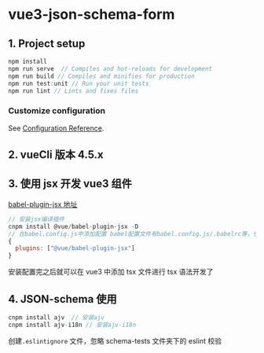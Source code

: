 # vue3-json-schema-form

## 1. Project setup

```js
npm install
npm run serve  // Compiles and hot-reloads for development
npm run build // Compiles and minifies for production
npm run test:unit // Run your unit tests
npm run lint // Lints and fixes files
```

### Customize configuration

See [Configuration Reference](https://cli.vuejs.org/config/).

## 2. vueCli 版本 4.5.x

## 3. 使用 jsx 开发 vue3 组件

[babel-plugin-jsx 地址](https://github.com/vuejs/babel-plugin-jsx)

```js
// 安装jsx编译插件
cnpm install @vue/babel-plugin-jsx -D
// 在babel.config.js中添加配置 babel配置文件有babel.config.js/.babelrc等，也可以写在package.json里面
{
  plugins: ["@vue/babel-plugin-jsx"]
}
```

安装配置完之后就可以在 vue3 中添加 tsx 文件进行 tsx 语法开发了

## 4. JSON-schema 使用

```js
cnpm install ajv  // 安装ajv
cnpm install ajv-i18n // 安装ajv-i18n
```

创建`.eslintignore` 文件，忽略 schema-tests 文件夹下的 eslint 校验
